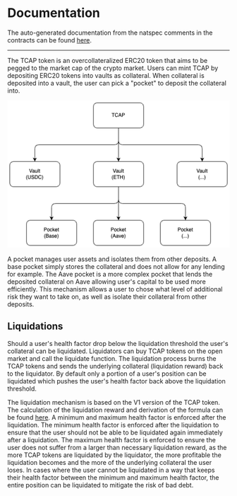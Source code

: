 # Documentation

The auto-generated documentation from the natspec comments in the contracts can be found [here](./autogen/src/SUMMARY.md).

---

The TCAP token is an overcollateralized ERC20 token that aims to be pegged to the market cap of the crypto market. Users can mint TCAP by depositing ERC20 tokens into vaults as collateral. When collateral is deposited into a vault, the user can pick a "pocket" to deposit the collateral into.

![Architecture](../asset/architecture.png)

A pocket manages user assets and isolates them from other deposits. A base pocket simply stores the collateral and does not allow for any lending for example. The Aave pocket is a more complex pocket that lends the deposited collateral on Aave allowing user's capital to be used more efficiently. This mechanism allows a user to chose what level of additional risk they want to take on, as well as isolate their collateral from other deposits.

## Liquidations

Should a user's health factor drop below the liquidation threshold the user's collateral can be liquidated. Liquidators can buy TCAP tokens on the open market and call the liquidate function. The liquidation process burns the TCAP tokens and sends the underlying collateral (liquidation reward) back to the liquidator. By default only a portion of a user's position can be liquidated which pushes the user's health factor back above the liquidation threshold.

The liquidation mechanism is based on the V1 version of the TCAP token. The calculation of the liquidation reward and derivation of the formula can be found [here](https://medium.com/@voithjm1/tokenomics-of-tcap-ce9da45e1be9). A minimum and maximum health factor is enforced after the liquidation. The minimum health factor is enforced after the liquidation to ensure that the user should not be able to be liquidated again immediately after a liquidation. The maximum health factor is enforced to ensure the user does not suffer from a larger than necessary liquidation reward, as the more TCAP tokens are liquidated by the liquidator, the more profitable the liquidation becomes and the more of the underlying collateral the user loses. In cases where the user cannot be liquidated in a way that keeps their health factor between the minimum and maximum health factor, the entire position can be liquidated to mitigate the risk of bad debt.
